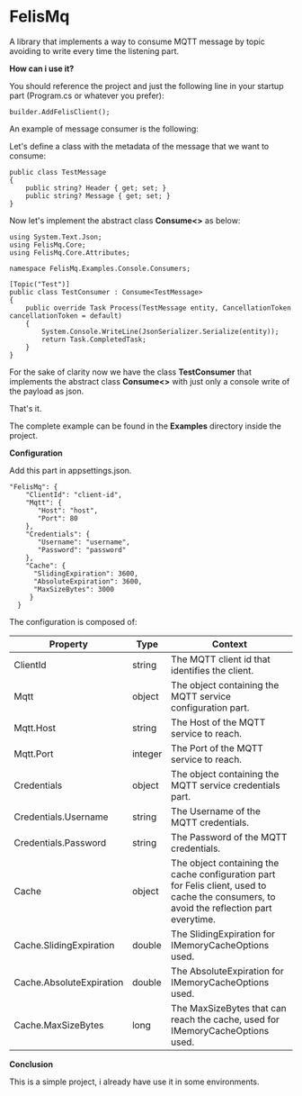 # FelisMq
A library that implements a way to consume MQTT message by topic avoiding to write every time the listening part.

**How can i use it?**

You should reference the project and just the following line in your startup part (Program.cs or whatever you prefer):

```
builder.AddFelisClient();
```

An example of message consumer is the following:

Let's define a class with the metadata of the message that we want to consume:
```
public class TestMessage
{
    public string? Header { get; set; }
    public string? Message { get; set; }
}
```
Now let's implement the abstract class **Consume<>** as below:

```
using System.Text.Json;
using FelisMq.Core;
using FelisMq.Core.Attributes;

namespace FelisMq.Examples.Console.Consumers;

[Topic("Test")]
public class TestConsumer : Consume<TestMessage>
{
    public override Task Process(TestMessage entity, CancellationToken cancellationToken = default)
    {
        System.Console.WriteLine(JsonSerializer.Serialize(entity));
        return Task.CompletedTask;
    }
}
```
For the sake of clarity now we have the class **TestConsumer** that implements the abstract class **Consume<>** with just only a console write of the payload as json.

That's it.

The complete example can be found in the **Examples** directory inside the project.

**Configuration**

Add this part in appsettings.json. 

```
"FelisMq": {
    "ClientId": "client-id",
    "Mqtt": {
       "Host": "host",
       "Port": 80
    },
    "Credentials": {
       "Username": "username",
       "Password": "password"
    },
    "Cache": {
      "SlidingExpiration": 3600,
      "AbsoluteExpiration": 3600,
      "MaxSizeBytes": 3000
     }
  }
```
The configuration is composed of:

Property | Type | Context |
--- | --- | --- |
ClientId | string | The MQTT client id that identifies the client. |
Mqtt | object | The object containing the MQTT service configuration part. |
Mqtt.Host | string | The Host of the MQTT service to reach. |
Mqtt.Port | integer | The Port of the MQTT service to reach.|
Credentials | object | The object containing the MQTT service credentials part. |
Credentials.Username | string | The Username of the MQTT credentials. |
Credentials.Password | string | The Password of the MQTT credentials.|
Cache | object | The object containing the cache configuration part for Felis client, used to cache the consumers, to avoid the reflection part everytime. |
Cache.SlidingExpiration | double | The SlidingExpiration for IMemoryCacheOptions used. |
Cache.AbsoluteExpiration | double | The AbsoluteExpiration for IMemoryCacheOptions used.|
Cache.MaxSizeBytes | long | The MaxSizeBytes that can reach the cache, used for IMemoryCacheOptions used. |


**Conclusion**

This is a simple project, i already have use it in some environments. 

  

